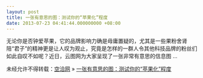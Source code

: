 ```yaml
---
layout: post
title: 一张有意思的图：测试你的“苹果化”程度
date: 2013-07-23 04:41:44.000000000 +08:00
---
```


无论你是否钟爱苹果，它的品牌影响力确是毋庸置疑的，尤其是一些果粉舍肾陪“君子”的精神更是让人叹为观止，究竟是怎样的一群人令其他科技品牌的粉丝们如此自叹不如呢？近日，云图网为大家呈现了一张非常有意思的信息图 …

未经允许不得转载：[空洽网](http://kongqia.com) » [一张有意思的图：测试你的“苹果化”程度](http://kongqia.com/16085.html)



